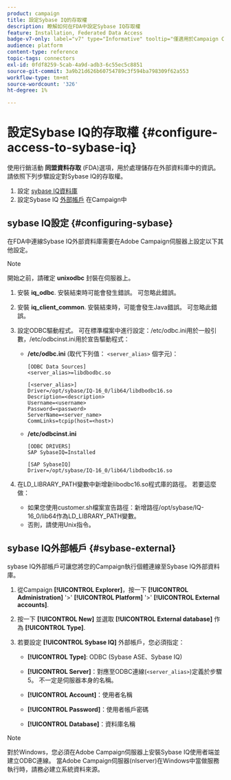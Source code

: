 ```yaml
---
product: campaign
title: 設定Sybase IQ的存取權
description: 瞭解如何在FDA中設定Sybase IQ存取權
feature: Installation, Federated Data Access
badge-v7-only: label="v7" type="Informative" tooltip="僅適用於Campaign Classic v7"
audience: platform
content-type: reference
topic-tags: connectors
exl-id: 0fdf8259-5cab-4a9d-adb3-6c55ec5c8851
source-git-commit: 3a9b21d626b60754789c3f594ba798309f62a553
workflow-type: tm+mt
source-wordcount: '326'
ht-degree: 1%

---
```


# 設定Sybase IQ的存取權 {#configure-access-to-sybase-iq}



使用行銷活動 **同盟資料存取** (FDA)選項，用於處理儲存在外部資料庫中的資訊。 請依照下列步驟設定對Sybase IQ的存取權。

1. 設定 [sybase IQ資料庫](#configuring-sybase)
1. 設定Sybase IQ [外部帳戶](#sybase-external) 在Campaign中

## sybase IQ設定 {#configuring-sybase}

在FDA中連線Sybase IQ外部資料庫需要在Adobe Campaign伺服器上設定以下其他設定。

>[!NOTE]
>
>開始之前，請確定 **unixodbc** 封裝在伺服器上。

1. 安裝 **iq_odbc**. 安裝結束時可能會發生錯誤。 可忽略此錯誤。

1. 安裝 **iq_client_common**. 安裝結束時，可能會發生Java錯誤。 可忽略此錯誤。

1. 設定ODBC驅動程式。 可在標準檔案中進行設定：/etc/odbc.ini用於一般引數，/etc/odbcinst.ini用於宣告驅動程式：

   * **/etc/odbc.ini** (取代下列值： `<server_alias>` 個字元)：

     ```
     [ODBC Data Sources]
     <server_alias>=libdbodbc.so
     
     [<server_alias>]
     Driver=/opt/sybase/IQ-16_0/lib64/libdbodbc16.so
     Description=<description>
     Username=<username>
     Password=<password>
     ServerName=<server_name>
     CommLinks=tcpip(host=<host>)
     ```

   * **/etc/odbcinst.ini**

     ```
     [ODBC DRIVERS]
     SAP SybaseIQ=Installed
     
     [SAP SybaseIQ]
     Driver=/opt/sybase/IQ-16_0/lib64/libdbodbc16.so
     ```

1. 在LD_LIBRARY_PATH變數中新增新libodbc16.so程式庫的路徑。 若要這麼做：

   * 如果您使用customer.sh檔案宣告路徑：新增路徑/opt/sybase/IQ-16_0/lib64作為LD_LIBRARY_PATH變數。
   * 否則，請使用Unix指令。

## sybase IQ外部帳戶 {#sybase-external}

sybase IQ外部帳戶可讓您將您的Campaign執行個體連線至Sybase IQ外部資料庫。

1. 從Campaign **[!UICONTROL Explorer]**，按一下 **[!UICONTROL Administration]** &#39;>&#39; **[!UICONTROL Platform]** &#39;>&#39; **[!UICONTROL External accounts]**.

1. 按一下 **[!UICONTROL New]** 並選取 **[!UICONTROL External database]** 作為 **[!UICONTROL Type]**.

1. 若要設定 **[!UICONTROL Sybase IQ]** 外部帳戶，您必須指定：

   * **[!UICONTROL Type]**: ODBC (Sybase ASE、Sybase IQ)

   * **[!UICONTROL Server]**：對應至ODBC連線(`<server_alias>`)定義於步驟5。 不一定是伺服器本身的名稱。

   * **[!UICONTROL Account]**：使用者名稱

   * **[!UICONTROL Password]**：使用者帳戶密碼

   * **[!UICONTROL Database]**：資料庫名稱

>[!NOTE]
>
>對於Windows，您必須在Adobe Campaign伺服器上安裝Sybase IQ使用者端並建立ODBC連線。 當Adobe Campaign伺服器(nlserver)在Windows中當做服務執行時，請務必建立系統資料來源。
